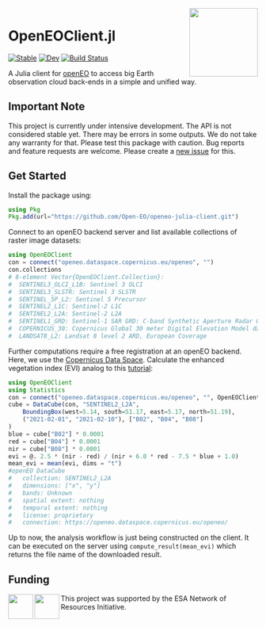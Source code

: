 <img src="https://openeo.org/images/openeo_logo.png" align="right" height="138" />

# OpenEOClient.jl

[![Stable](https://img.shields.io/badge/docs-stable-blue.svg)](https://Open-EO.github.io/openeo-julia-client/stable/)
[![Dev](https://img.shields.io/badge/docs-dev-blue.svg)](https://open-eo.github.io/openeo-julia-client/dev/)
[![Build Status](https://github.com/Open-EO/openeo-julia-client/actions/workflows/CI.yml/badge.svg?branch=main)](https://github.com/Open-EO/openeo-julia-client/actions/workflows/CI.yml?query=branch%3Amain)


A Julia client for [openEO](https://openeo.org/) to access big Earth observation cloud back-ends in a simple and unified way. 

## Important Note

This project is currently under intensive development.
The API is not considered stable yet.
There may be errors in some outputs.
We do not take any warranty for that.
Please test this package with caution.
Bug reports and feature requests are welcome.
Please create a [new issue](https://github.com/Open-EO/openeo-julia-client/issues/new) for this.

## Get Started

Install the package using:

```julia
using Pkg
Pkg.add(url="https://github.com/Open-EO/openeo-julia-client.git")
```

Connect to an openEO backend server and list available collections of raster image datasets:

```julia
using OpenEOClient
con = connect("openeo.dataspace.copernicus.eu/openeo", "")
con.collections
# 8-element Vector{OpenEOClient.Collection}:
#  SENTINEL3_OLCI_L1B: Sentinel 3 OLCI
#  SENTINEL3_SLSTR: Sentinel 3 SLSTR
#  SENTINEL_5P_L2: Sentinel 5 Precursor
#  SENTINEL2_L1C: Sentinel-2 L1C
#  SENTINEL2_L2A: Sentinel-2 L2A
#  SENTINEL1_GRD: Sentinel-1 SAR GRD: C-band Synthetic Aperture Radar Ground Range Detected.
#  COPERNICUS_30: Copernicus Global 30 meter Digital Elevation Model dataset.
#  LANDSAT8_L2: Landsat 8 level 2 ARD, European Coverage
```

Further computations require a free registration at an openEO backend.
Here, we use the [Copernicus Data Space](https://dataspace.copernicus.eu).
Calculate the enhanced vegetation index (EVI) analog to this [tutorial](https://documentation.dataspace.copernicus.eu/APIs/openEO/Python_Client/Python.html):

```julia
using OpenEOClient
using Statistics
con = connect("openeo.dataspace.copernicus.eu/openeo", "", OpenEOClient.oidc_auth)
cube = DataCube(con, "SENTINEL2_L2A",
    BoundingBox(west=5.14, south=51.17, east=5.17, north=51.19),
    ("2021-02-01", "2021-02-10"), ["B02", "B04", "B08"]
)
blue = cube["B02"] * 0.0001
red = cube["B04"] * 0.0001
nir = cube["B08"] * 0.0001
evi = @. 2.5 * (nir - red) / (nir + 6.0 * red - 7.5 * blue + 1.0)
mean_evi = mean(evi, dims = "t")
#openEO DataCube
#   collection: SENTINEL2_L2A
#   dimensions: ["x", "y"]
#   bands: Unknown
#   spatial extent: nothing
#   temporal extent: nothing
#   license: proprietary
#   connection: https://openeo.dataspace.copernicus.eu/openeo/
```

Up to now, the analysis workflow is just being constructed on the client.
It can be executed on the server using `compute_result(mean_evi)` which returns the file name of the downloaded result.

## Funding

<img src="https://ovl.oceandatalab.com/resources/ESA_NoR_logo.svg" align="left" height="50" />
<img src="https://upload.wikimedia.org/wikipedia/commons/8/80/ESA_logo.svg" align="left" height="50" />
This project was supported by the ESA Network of Resources Initiative.
